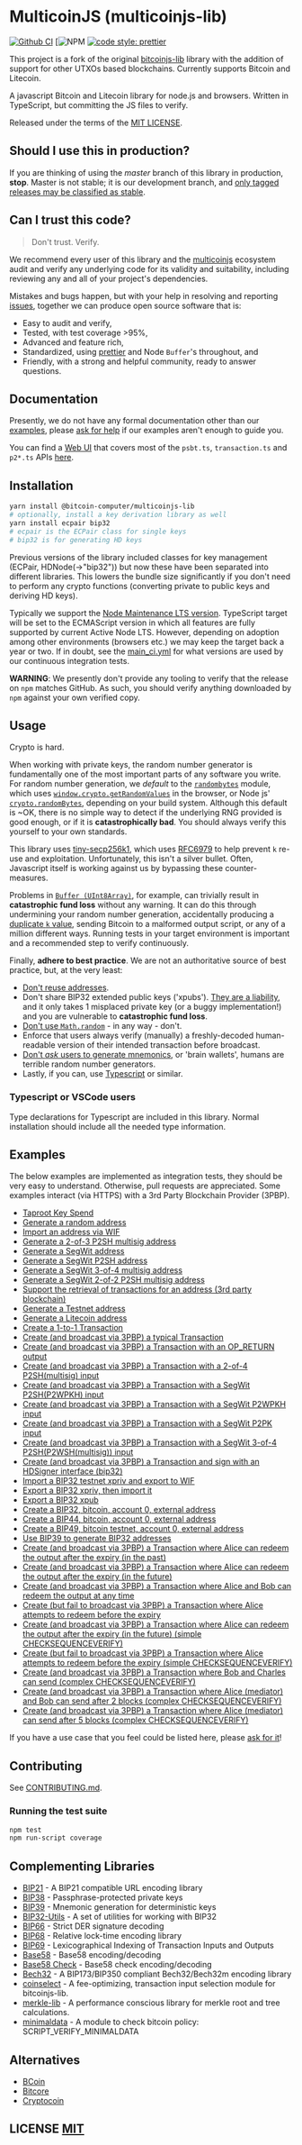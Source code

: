 # MulticoinJS (multicoinjs-lib)
[![Github CI](https://github.com/bitcoinjs/bitcoinjs-lib/actions/workflows/main_ci.yml/badge.svg)](https://github.com/bitcoinjs/bitcoinjs-lib/actions/workflows/main_ci.yml) [![NPM](https://img.shields.io/npm/v/@bitcoin-computer/multicoinjs-lib.svg) [![code style: prettier](https://img.shields.io/badge/code_style-prettier-ff69b4.svg?style=flat-square)](https://github.com/prettier/prettier)

This project is a fork of the original [bitcoinjs-lib](https://github.com/bitcoinjs/bitcoinjs-lib/) library with the addition of support for other UTXOs based blockchains. Currently supports Bitcoin and Litecoin.

A javascript Bitcoin and Litecoin library for node.js and browsers. Written in TypeScript, but committing the JS files to verify.

Released under the terms of the [MIT LICENSE](LICENSE).

## Should I use this in production?
If you are thinking of using the *master* branch of this library in production, **stop**.
Master is not stable; it is our development branch, and [only tagged releases may be classified as stable](https://github.com/bitcoinjs/bitcoinjs-lib/tags).


## Can I trust this code?
> Don't trust. Verify.

We recommend every user of this library and the [multicoinjs](https://github.com/bitcoin-computer/multicoinjs-lib) ecosystem audit and verify any underlying code for its validity and suitability,  including reviewing any and all of your project's dependencies.

Mistakes and bugs happen, but with your help in resolving and reporting [issues](https://github.com/bitcoinjs/bitcoinjs-lib/issues), together we can produce open source software that is:

- Easy to audit and verify,
- Tested, with test coverage >95%,
- Advanced and feature rich,
- Standardized, using [prettier](https://github.com/prettier/prettier) and Node `Buffer`'s throughout, and
- Friendly, with a strong and helpful community, ready to answer questions.


## Documentation
Presently, we do not have any formal documentation other than our [examples](#examples), please [ask for help](https://github.com/bitcoinjs/bitcoinjs-lib/issues/new) if our examples aren't enough to guide you.

You can find a [Web UI](https://bitcoincore.tech/apps/bitcoinjs-ui/index.html) that covers most of the `psbt.ts`, `transaction.ts` and `p2*.ts` APIs [here](https://bitcoincore.tech/apps/bitcoinjs-ui/index.html).

## Installation
``` bash
yarn install @bitcoin-computer/multicoinjs-lib
# optionally, install a key derivation library as well
yarn install ecpair bip32
# ecpair is the ECPair class for single keys
# bip32 is for generating HD keys
```

Previous versions of the library included classes for key management (ECPair, HDNode(->"bip32")) but now these have been separated into different libraries. This lowers the bundle size significantly if you don't need to perform any crypto functions (converting private to public keys and deriving HD keys).

Typically we support the [Node Maintenance LTS version](https://github.com/nodejs/Release). TypeScript target will be set
to the ECMAScript version in which all features are fully supported by current Active Node LTS.
However, depending on adoption among other environments (browsers etc.) we may keep the target back a year or two.
If in doubt, see the [main_ci.yml](.github/workflows/main_ci.yml) for what versions are used by our continuous integration tests.

**WARNING**: We presently don't provide any tooling to verify that the release on `npm` matches GitHub.  As such, you should verify anything downloaded by `npm` against your own verified copy.


## Usage
Crypto is hard.

When working with private keys, the random number generator is fundamentally one of the most important parts of any software you write.
For random number generation, we *default* to the [`randombytes`](https://github.com/crypto-browserify/randombytes) module, which uses [`window.crypto.getRandomValues`](https://developer.mozilla.org/en-US/docs/Web/API/window.crypto.getRandomValues) in the browser, or Node js' [`crypto.randomBytes`](https://nodejs.org/api/crypto.html#crypto_crypto_randombytes_size_callback), depending on your build system.
Although this default is ~OK, there is no simple way to detect if the underlying RNG provided is good enough, or if it is **catastrophically bad**.
You should always verify this yourself to your own standards.

This library uses [tiny-secp256k1](https://github.com/bitcoinjs/tiny-secp256k1), which uses [RFC6979](https://tools.ietf.org/html/rfc6979) to help prevent `k` re-use and exploitation.
Unfortunately, this isn't a silver bullet.
Often, Javascript itself is working against us by bypassing these counter-measures.

Problems in [`Buffer (UInt8Array)`](https://github.com/feross/buffer), for example, can trivially result in **catastrophic fund loss** without any warning.
It can do this through undermining your random number generation, accidentally producing a [duplicate `k` value](https://www.nilsschneider.net/2013/01/28/recovering-bitcoin-private-keys.html), sending Bitcoin to a malformed output script, or any of a million different ways.
Running tests in your target environment is important and a recommended step to verify continuously.

Finally, **adhere to best practice**.
We are not an authoritative source of best practice, but, at the very least:

* [Don't reuse addresses](https://en.bitcoin.it/wiki/Address_reuse).
* Don't share BIP32 extended public keys ('xpubs'). [They are a liability](https://bitcoin.stackexchange.com/questions/56916/derivation-of-parent-private-key-from-non-hardened-child), and it only takes 1 misplaced private key (or a buggy implementation!) and you are vulnerable to **catastrophic fund loss**.
* [Don't use `Math.random`](https://security.stackexchange.com/questions/181580/why-is-math-random-not-designed-to-be-cryptographically-secure) - in any way - don't.
* Enforce that users always verify (manually) a freshly-decoded human-readable version of their intended transaction before broadcast.
* [Don't *ask* users to generate mnemonics](https://en.bitcoin.it/wiki/Brainwallet#cite_note-1), or 'brain wallets',  humans are terrible random number generators.
* Lastly, if you can, use [Typescript](https://www.typescriptlang.org/) or similar.


<!-- ### Browser
The recommended method of using `multicoinjs-lib` in your browser is through [browserify](http://browserify.org/).

If you'd like to use a different (more modern) build tool than `browserify`, you can compile just this library and its dependencies into a single JavaScript file:

```sh
$ npm install @bitcoin-computer/multicoinjs-lib browserify
$ npx browserify --standalone bitcoin - -o multicoinjs-lib.js <<<"module.exports = require('@bitcoin-computer/multicoinjs-lib');"
```

Which you can then import as an ESM module:

```javascript
<script type="module">import "/scripts/bitcoinjs-lib.js"</script>
````

**NOTE**: We use Node Maintenance LTS features, if you need strict ES5, use [`--transform babelify`](https://github.com/babel/babelify) in conjunction with your `browserify` step (using an [`es2015`](https://babeljs.io/docs/plugins/preset-es2015/) preset).

**WARNING**: iOS devices have [problems](https://github.com/feross/buffer/issues/136), use at least [buffer@5.0.5](https://github.com/feross/buffer/pull/155) or greater,  and enforce the test suites (for `Buffer`, and any other dependency) pass before use. -->

### Typescript or VSCode users
Type declarations for Typescript are included in this library. Normal installation should include all the needed type information.

## Examples
The below examples are implemented as integration tests, they should be very easy to understand.
Otherwise, pull requests are appreciated.
Some examples interact (via HTTPS) with a 3rd Party Blockchain Provider (3PBP).


- [Taproot Key Spend](https://github.com/bitcoin-computer/multicoinjs-lib/tree/master/test/integration/taproot.spec.ts)
- [Generate a random address](https://github.com/bitcoin-computer/multicoinjs-lib/tree/master/test/integration/addresses.spec.ts)
- [Import an address via WIF](https://github.com/bitcoin-computer/multicoinjs-lib/tree/master/test/integration/addresses.spec.ts)
- [Generate a 2-of-3 P2SH multisig address](https://github.com/bitcoin-computer/multicoinjs-lib/tree/master/test/integration/addresses.spec.ts)
- [Generate a SegWit address](https://github.com/bitcoin-computer/multicoinjs-lib/tree/master/test/integration/addresses.spec.ts)
- [Generate a SegWit P2SH address](https://github.com/bitcoin-computer/multicoinjs-lib/tree/master/test/integration/addresses.spec.ts)
- [Generate a SegWit 3-of-4 multisig address](https://github.com/bitcoin-computer/multicoinjs-lib/tree/master/test/integration/addresses.spec.ts)
- [Generate a SegWit 2-of-2 P2SH multisig address](https://github.com/bitcoin-computer/multicoinjs-lib/tree/master/test/integration/addresses.spec.ts)
- [Support the retrieval of transactions for an address (3rd party blockchain)](https://github.com/bitcoin-computer/multicoinjs-lib/tree/master/test/integration/addresses.spec.ts)
- [Generate a Testnet address](https://github.com/bitcoin-computer/multicoinjs-lib/tree/master/test/integration/addresses.spec.ts)
- [Generate a Litecoin address](https://github.com/bitcoin-computer/multicoinjs-lib/tree/master/test/integration/addresses.spec.ts)
- [Create a 1-to-1 Transaction](https://github.com/bitcoin-computer/multicoinjs-lib/tree/master/test/integration/transactions.spec.ts)
- [Create (and broadcast via 3PBP) a typical Transaction](https://github.com/bitcoin-computer/multicoinjs-lib/tree/master/test/integration/transactions.spec.ts)
- [Create (and broadcast via 3PBP) a Transaction with an OP\_RETURN output](https://github.com/bitcoin-computer/multicoinjs-lib/tree/master/test/integration/transactions.spec.ts)
- [Create (and broadcast via 3PBP) a Transaction with a 2-of-4 P2SH(multisig) input](https://github.com/bitcoin-computer/multicoinjs-lib/tree/master/test/integration/transactions.spec.ts)
- [Create (and broadcast via 3PBP) a Transaction with a SegWit P2SH(P2WPKH) input](https://github.com/bitcoin-computer/multicoinjs-lib/tree/master/test/integration/transactions.spec.ts)
- [Create (and broadcast via 3PBP) a Transaction with a SegWit P2WPKH input](https://github.com/bitcoin-computer/multicoinjs-lib/tree/master/test/integration/transactions.spec.ts)
- [Create (and broadcast via 3PBP) a Transaction with a SegWit P2PK input](https://github.com/bitcoin-computer/multicoinjs-lib/tree/master/test/integration/transactions.spec.ts)
- [Create (and broadcast via 3PBP) a Transaction with a SegWit 3-of-4 P2SH(P2WSH(multisig)) input](https://github.com/bitcoin-computer/multicoinjs-lib/tree/master/test/integration/transactions.spec.ts)
- [Create (and broadcast via 3PBP) a Transaction and sign with an HDSigner interface (bip32)](https://github.com/bitcoin-computer/multicoinjs-lib/tree/master/test/integration/transactions.spec.ts)
- [Import a BIP32 testnet xpriv and export to WIF](https://github.com/bitcoin-computer/multicoinjs-lib/tree/master/test/integration/bip32.spec.ts)
- [Export a BIP32 xpriv, then import it](https://github.com/bitcoin-computer/multicoinjs-lib/tree/master/test/integration/bip32.spec.ts)
- [Export a BIP32 xpub](https://github.com/bitcoin-computer/multicoinjs-lib/tree/master/test/integration/bip32.spec.ts)
- [Create a BIP32, bitcoin, account 0, external address](https://github.com/bitcoin-computer/multicoinjs-lib/tree/master/test/integration/bip32.spec.ts)
- [Create a BIP44, bitcoin, account 0, external address](https://github.com/bitcoin-computer/multicoinjs-lib/tree/master/test/integration/bip32.spec.ts)
- [Create a BIP49, bitcoin testnet, account 0, external address](https://github.com/bitcoin-computer/multicoinjs-lib/tree/master/test/integration/bip32.spec.ts)
- [Use BIP39 to generate BIP32 addresses](https://github.com/bitcoin-computer/multicoinjs-lib/tree/master/test/integration/bip32.spec.ts)
- [Create (and broadcast via 3PBP) a Transaction where Alice can redeem the output after the expiry (in the past)](https://github.com/bitcoin-computer/multicoinjs-lib/tree/master/test/integration/cltv.spec.ts)
- [Create (and broadcast via 3PBP) a Transaction where Alice can redeem the output after the expiry (in the future)](https://github.com/bitcoin-computer/multicoinjs-lib/tree/master/test/integration/cltv.spec.ts)
- [Create (and broadcast via 3PBP) a Transaction where Alice and Bob can redeem the output at any time](https://github.com/bitcoin-computer/multicoinjs-lib/tree/master/test/integration/cltv.spec.ts)
- [Create (but fail to broadcast via 3PBP) a Transaction where Alice attempts to redeem before the expiry](https://github.com/bitcoin-computer/multicoinjs-lib/tree/master/test/integration/cltv.spec.ts)
- [Create (and broadcast via 3PBP) a Transaction where Alice can redeem the output after the expiry (in the future) (simple CHECKSEQUENCEVERIFY)](https://github.com/bitcoin-computer/multicoinjs-lib/tree/master/test/integration/csv.spec.ts)
- [Create (but fail to broadcast via 3PBP) a Transaction where Alice attempts to redeem before the expiry (simple CHECKSEQUENCEVERIFY)](https://github.com/bitcoin-computer/multicoinjs-lib/tree/master/test/integration/csv.spec.ts)
- [Create (and broadcast via 3PBP) a Transaction where Bob and Charles can send (complex CHECKSEQUENCEVERIFY)](https://github.com/bitcoin-computer/multicoinjs-lib/tree/master/test/integration/csv.spec.ts)
- [Create (and broadcast via 3PBP) a Transaction where Alice (mediator) and Bob can send after 2 blocks (complex CHECKSEQUENCEVERIFY)](https://github.com/bitcoin-computer/multicoinjs-lib/tree/master/test/integration/csv.spec.ts)
- [Create (and broadcast via 3PBP) a Transaction where Alice (mediator) can send after 5 blocks (complex CHECKSEQUENCEVERIFY)](https://github.com/bitcoin-computer/multicoinjs-lib/tree/master/test/integration/csv.spec.ts)

If you have a use case that you feel could be listed here, please [ask for it](https://github.com/bitcoinjs/bitcoinjs-lib/issues/new)!


## Contributing
See [CONTRIBUTING.md](CONTRIBUTING.md).


### Running the test suite

``` bash
npm test
npm run-script coverage
```

## Complementing Libraries
- [BIP21](https://github.com/bitcoinjs/bip21) - A BIP21 compatible URL encoding library
- [BIP38](https://github.com/bitcoinjs/bip38) - Passphrase-protected private keys
- [BIP39](https://github.com/bitcoinjs/bip39) - Mnemonic generation for deterministic keys
- [BIP32-Utils](https://github.com/bitcoinjs/bip32-utils) - A set of utilities for working with BIP32
- [BIP66](https://github.com/bitcoinjs/bip66) - Strict DER signature decoding
- [BIP68](https://github.com/bitcoinjs/bip68) - Relative lock-time encoding library
- [BIP69](https://github.com/bitcoinjs/bip69) - Lexicographical Indexing of Transaction Inputs and Outputs
- [Base58](https://github.com/cryptocoinjs/bs58) - Base58 encoding/decoding
- [Base58 Check](https://github.com/bitcoinjs/bs58check) - Base58 check encoding/decoding
- [Bech32](https://github.com/bitcoinjs/bech32) - A BIP173/BIP350 compliant Bech32/Bech32m encoding library
- [coinselect](https://github.com/bitcoinjs/coinselect) - A fee-optimizing, transaction input selection module for bitcoinjs-lib.
- [merkle-lib](https://github.com/bitcoinjs/merkle-lib) - A performance conscious library for merkle root and tree calculations.
- [minimaldata](https://github.com/bitcoinjs/minimaldata) - A module to check bitcoin policy: SCRIPT_VERIFY_MINIMALDATA


## Alternatives
- [BCoin](https://github.com/indutny/bcoin)
- [Bitcore](https://github.com/bitpay/bitcore)
- [Cryptocoin](https://github.com/cryptocoinjs/cryptocoin)


## LICENSE [MIT](LICENSE)
